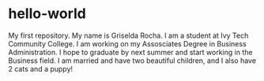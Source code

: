 # hello-world
My first repository. 
My name is Griselda Rocha. 
I am a student at Ivy Tech Community College. I am working on my Assosciates Degree in Business Administration. I hope to graduate by next summer and start working in the Business field. 
I am married and have two beautiful children, and I also have 2 cats and a puppy! 
